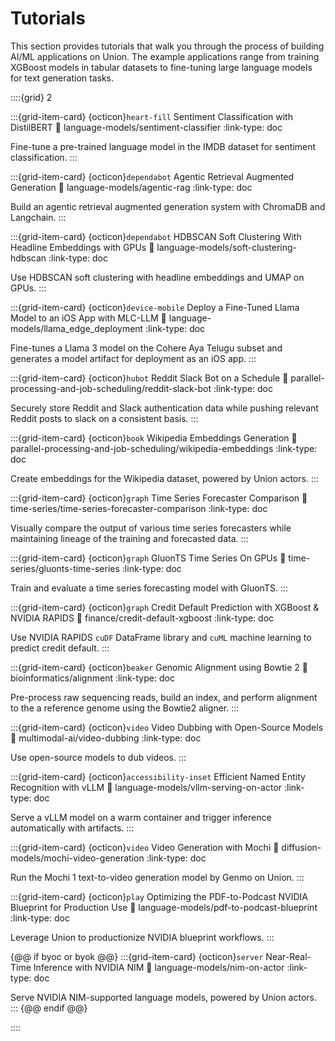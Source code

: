 # Tutorials

This section provides tutorials that walk you through the process of building AI/ML applications on Union.
The example applications range from training XGBoost models in tabular datasets to fine-tuning large language models for text generation tasks.

::::{grid} 2

:::{grid-item-card} {octicon}`heart-fill` Sentiment Classification with DistilBERT
:link: language-models/sentiment-classifier
:link-type: doc

Fine-tune a pre-trained language model in the IMDB dataset for sentiment
classification.
:::

:::{grid-item-card} {octicon}`dependabot` Agentic Retrieval Augmented Generation
:link: language-models/agentic-rag
:link-type: doc

Build an agentic retrieval augmented generation system with ChromaDB and Langchain.
:::

:::{grid-item-card} {octicon}`dependabot` HDBSCAN Soft Clustering With Headline Embeddings with GPUs
:link: language-models/soft-clustering-hdbscan
:link-type: doc

Use HDBSCAN soft clustering with headline embeddings and UMAP on GPUs.
:::

:::{grid-item-card} {octicon}`device-mobile` Deploy a Fine-Tuned Llama Model to an iOS App with MLC-LLM
:link: language-models/llama_edge_deployment
:link-type: doc

Fine-tunes a Llama 3 model on the Cohere Aya Telugu subset and generates a model artifact for deployment as an iOS app.
:::

:::{grid-item-card} {octicon}`hubot` Reddit Slack Bot on a Schedule
:link: parallel-processing-and-job-scheduling/reddit-slack-bot
:link-type: doc

Securely store Reddit and Slack authentication data while pushing relevant
Reddit posts to slack on a consistent basis.
:::

:::{grid-item-card} {octicon}`book` Wikipedia Embeddings Generation
:link: parallel-processing-and-job-scheduling/wikipedia-embeddings
:link-type: doc

Create embeddings for the Wikipedia dataset, powered by Union actors.
:::

:::{grid-item-card} {octicon}`graph` Time Series Forecaster Comparison
:link: time-series/time-series-forecaster-comparison
:link-type: doc

Visually compare the output of various time series forecasters while
maintaining lineage of the training and forecasted data.
:::

:::{grid-item-card} {octicon}`graph` GluonTS Time Series On GPUs
:link: time-series/gluonts-time-series
:link-type: doc

Train and evaluate a time series forecasting model with GluonTS.
:::

:::{grid-item-card} {octicon}`graph` Credit Default Prediction with XGBoost & NVIDIA RAPIDS
:link: finance/credit-default-xgboost
:link-type: doc

Use NVIDIA RAPIDS `cuDF` DataFrame library and `cuML` machine learning to predict credit default.
:::

:::{grid-item-card} {octicon}`beaker` Genomic Alignment using Bowtie 2
:link: bioinformatics/alignment
:link-type: doc

Pre-process raw sequencing reads, build an index, and perform alignment
to the a reference genome using the Bowtie2 aligner.
:::

:::{grid-item-card} {octicon}`video` Video Dubbing with Open-Source Models
:link: multimodal-ai/video-dubbing
:link-type: doc

Use open-source models to dub videos.
:::

:::{grid-item-card} {octicon}`accessibility-inset` Efficient Named Entity Recognition with vLLM
:link: language-models/vllm-serving-on-actor
:link-type: doc

Serve a vLLM model on a warm container and trigger inference automatically with artifacts.
:::

:::{grid-item-card} {octicon}`video` Video Generation with Mochi
:link: diffusion-models/mochi-video-generation
:link-type: doc

Run the Mochi 1 text-to-video generation model by Genmo on Union.
:::

:::{grid-item-card} {octicon}`play` Optimizing the PDF-to-Podcast NVIDIA Blueprint for Production Use
:link: language-models/pdf-to-podcast-blueprint
:link-type: doc

Leverage Union to productionize NVIDIA blueprint workflows.
:::

{@@ if byoc or byok @@}
:::{grid-item-card} {octicon}`server` Near-Real-Time Inference with NVIDIA NIM
:link: language-models/nim-on-actor
:link-type: doc

Serve NVIDIA NIM-supported language models, powered by Union actors.
:::
{@@ endif @@}

::::
